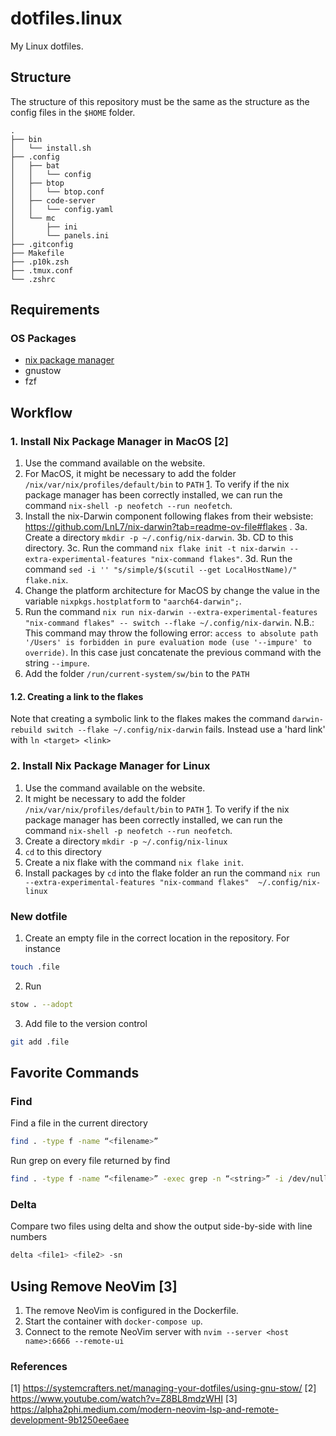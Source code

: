 # dotfiles.linux

My Linux dotfiles.

## Structure

The structure of this repository must be the same as the structure as the config files in the `$HOME` folder.

```
.
├── bin
│   └── install.sh
├── .config
│   ├── bat
│   │   └── config
│   ├── btop
│   │   └── btop.conf
│   ├── code-server
│   │   └── config.yaml
│   └── mc
│       ├── ini
│       └── panels.ini
├── .gitconfig
├── Makefile
├── .p10k.zsh
├── .tmux.conf
└── .zshrc
```

## Requirements

### OS Packages

- [nix package manager](https://nixos.org/download/)
- gnustow
- fzf



## Workflow

### 1. Install Nix Package Manager in MacOS [2]

1. Use the command available on the website.
2. For MacOS, it might be necessary to add the folder `/nix/var/nix/profiles/default/bin` to `PATH` [1](https://stackoverflow.com/a/73799336). To verify if the nix package manager has been correctly installed, we can run the command `nix-shell -p neofetch --run neofetch`.
3. Install the nix-Darwin component following flakes from their websiste: https://github.com/LnL7/nix-darwin?tab=readme-ov-file#flakes .
    3a. Create a directory `mkdir -p ~/.config/nix-darwin`.
    3b. CD to this directory.
    3c. Run the command `nix flake init -t nix-darwin --extra-experimental-features "nix-command flakes"`.
    3d. Run the command `sed -i '' "s/simple/$(scutil --get LocalHostName)/" flake.nix`.
4. Change the platform architecture for MacOS by change the value in the variable `nixpkgs.hostplatform` to `"aarch64-darwin";`.
5. Run the command `nix run nix-darwin --extra-experimental-features "nix-command flakes" -- switch --flake ~/.config/nix-darwin`.
    N.B.: This command may throw the following error: `access to absolute path '/Users' is forbidden in pure evaluation mode (use '--impure' to override)`. In this case just concatenate the previous command with the string `--impure`.
6. Add the folder `/run/current-system/sw/bin` to the `PATH`

#### 1.2. Creating a link to the flakes

Note that creating a symbolic link to the flakes makes the command `darwin-rebuild switch --flake ~/.config/nix-darwin` fails. Instead use a 'hard link' with `ln <target> <link>`

### 2. Install Nix Package Manager for Linux
 
1. Use the command available on the website.
2. It might be necessary to add the folder `/nix/var/nix/profiles/default/bin` to `PATH` [1](https://stackoverflow.com/a/73799336). To verify if the nix package manager has been correctly installed, we can run the command `nix-shell -p neofetch --run neofetch`.
3. Create a directory `mkdir -p ~/.config/nix-linux`
4. `cd` to this directory
5. Create a nix flake with the command `nix flake init`.
6. Install packages by `cd` into the flake folder an run the command `nix run --extra-experimental-features "nix-command flakes"  ~/.config/nix-linux`

### New dotfile

1. Create an empty file in the correct location in the repository. For instance
```bash
touch .file
```
2. Run 
```bash
stow . --adopt
```
3. Add file to the version control
```bash
git add .file
```

## Favorite Commands

### Find

Find a file in the current directory
```bash
find . -type f -name “<filename>”
```

Run grep on every file returned by find
```bash
find . -type f -name “<filename>” -exec grep -n “<string>” -i /dev/null —color=always {} ‘;’
```

### Delta

Compare two files using delta and show the output side-by-side with line numbers
```bash
delta <file1> <file2> -sn

```

## Using Remove NeoVim [3]

1. The remove NeoVim is configured in the Dockerfile.
2. Start the container with `docker-compose up`.
3. Connect to the remote NeoVim server with `nvim --server <host name>:6666 --remote-ui`

### References

[1] https://systemcrafters.net/managing-your-dotfiles/using-gnu-stow/
[2] https://www.youtube.com/watch?v=Z8BL8mdzWHI
[3] https://alpha2phi.medium.com/modern-neovim-lsp-and-remote-development-9b1250ee6aee
